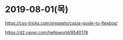 # 2019-08-01(목)

https://css-tricks.com/snippets/css/a-guide-to-flexbox/

https://d2.naver.com/helloworld/8540176